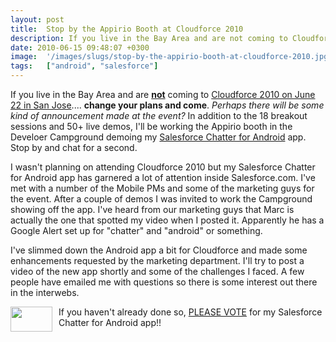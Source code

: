 ```yaml
---
layout: post
title:  Stop by the Appirio Booth at Cloudforce 2010
description: If you live in the Bay Area and are not coming to Cloudforce 2010 on June 22 in San Jose  .... change your plans and come. Perhaps there will be some kind of announcement made at the event? In addition to the 18 breakout sessions and 50+ live demos, Ill be working the Appirio booth in the Develoer Campground demoing my  Salesforce Chatter for Android  app. Stop by and chat for a second. I wasnt planning on attending Cloudforce 2010 but my Salesforce Chatter for Android app has garnered a lot of 
date: 2010-06-15 09:48:07 +0300
image:  '/images/slugs/stop-by-the-appirio-booth-at-cloudforce-2010.jpg'
tags:   ["android", "salesforce"]
---
```

<p>If you live in the Bay Area and are <strong><u>not</u></strong> coming to <a href="https://www.salesforce.com/events/details/a1x300000004D4AAAU.jsp?d=70130000000F5gd" target="_blank">Cloudforce 2010 on June 22 in San Jose</a>.... <strong>change your plans and come</strong>. <em>Perhaps there will be some kind of announcement made at the event?</em> In addition to the 18 breakout sessions and 50+ live demos, I'll be working the Appirio booth in the Develoer Campground demoing my <a href="/2010/06/06/salesforce-chatter-for-android/" target="_blank">Salesforce Chatter for Android</a> app. Stop by and chat for a second.</p><p style="clear: both">I wasn't planning on attending Cloudforce 2010 but my Salesforce Chatter for Android app has garnered a lot of attention inside Salesforce.com. I've met with a number of the Mobile PMs and some of the marketing guys for the event. After a couple of demos I was invited to work the Campground showing off the app. I've heard from our marketing guys that Marc is actually the one that spotted my video when I posted it. Apparently he has a Google Alert set up for "chatter" and "android" or something.</p><p style="clear: both">I've slimmed down the Android app a bit for Cloudforce and made some enhancements requested by the marketing department. I'll try to post a video of the new app shortly and some of the challenges I faced. A few people have emailed me with questions so there is some interest out there in the interwebs.</p><p style="clear: both"><a href="http://old.jeffdouglas.com/wp-content/uploads/2010/06/promote-button1.png" class="image-link"><img class="linked-to-original" src="http://res.cloudinary.com/blog-jeffdouglas-com/image/upload/v1401030314/y5srewgpbizageg0ave5.png" height="40" align="left" width="67" style=" display: inline; float: left; margin: 0 10px 10px 0;" /></a>If you haven't already done so, <a href="http://developer.force.com/chatterdevchallenge/entry?id=087300000002lGFAAY" target="_blank">PLEASE VOTE</a> for my Salesforce Chatter for Android app!!</p><p style="clear: both"></p><br class="final-break" style="clear: both" />
